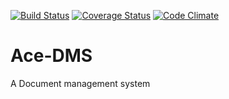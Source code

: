 [![Build Status](https://travis-ci.org/andela-rhenshaw/Ace-DMS.svg?branch=chore%2F%23142416561-integrate-travisCI)](https://travis-ci.org/andela-rhenshaw/Ace-DMS)
[![Coverage Status](https://coveralls.io/repos/github/andela-rhenshaw/Ace-DMS/badge.svg)](https://coveralls.io/github/andela-rhenshaw/Ace-DMS?)
[![Code Climate](https://codeclimate.com/github/andela-rhenshaw/Ace-DMS/badges/gpa.svg)](https://codeclimate.com/github/andela-rhenshaw/Ace-DMS)
# Ace-DMS
A Document management system
